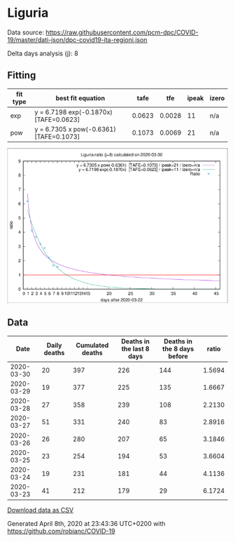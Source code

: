 # Liguria

Data source: https://raw.githubusercontent.com/pcm-dpc/COVID-19/master/dati-json/dpc-covid19-ita-regioni.json

Delta days analysis (j): 8

## Fitting 
|fit type|best fit equation|tafe|tfe|ipeak|izero|
|-------|-----|--------|------|---|---|
|exp|y = 6.7198 exp(-0.1870x)  [TAFE=0.0623]|0.0623|0.0028|11|n/a|
|pow|y = 6.7305 x pow(-0.6361)  [TAFE=0.1073]|0.1073|0.0069|21|n/a|

![Plot](COVID-19_liguria_j8_2020-03-30.png)

## Data
|Date|Daily deaths|Cumulated deaths|Deaths in the last 8 days|Deaths in the 8 days before|ratio|
|----|----------|-----------|-------|--------------------|-----|
|2020-03-30|20|397|226|144|1.5694|
|2020-03-29|19|377|225|135|1.6667|
|2020-03-28|27|358|239|108|2.2130|
|2020-03-27|51|331|240|83|2.8916|
|2020-03-26|26|280|207|65|3.1846|
|2020-03-25|23|254|194|53|3.6604|
|2020-03-24|19|231|181|44|4.1136|
|2020-03-23|41|212|179|29|6.1724|

[Download data as CSV](COVID-19_liguria_j8_2020-03-30.csv)

Generated April 8th, 2020 at 23:43:36 UTC+0200 with https://github.com/robianc/COVID-19
